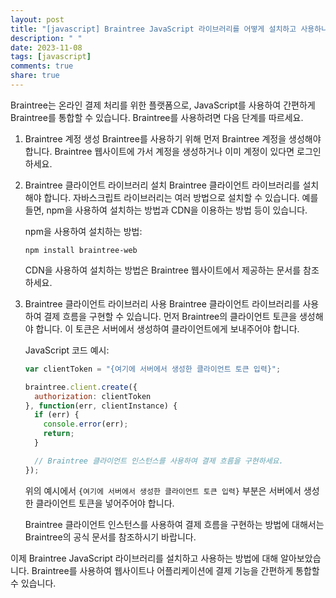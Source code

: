 ```yaml
---
layout: post
title: "[javascript] Braintree JavaScript 라이브러리를 어떻게 설치하고 사용하나요?"
description: " "
date: 2023-11-08
tags: [javascript]
comments: true
share: true
---
```


Braintree는 온라인 결제 처리를 위한 플랫폼으로, JavaScript를 사용하여 간편하게 Braintree를 통합할 수 있습니다. Braintree를 사용하려면 다음 단계를 따르세요.

1. Braintree 계정 생성
   Braintree를 사용하기 위해 먼저 Braintree 계정을 생성해야 합니다. Braintree 웹사이트에 가서 계정을 생성하거나 이미 계정이 있다면 로그인하세요.

2. Braintree 클라이언트 라이브러리 설치
   Braintree 클라이언트 라이브러리를 설치해야 합니다. 자바스크립트 라이브러리는 여러 방법으로 설치할 수 있습니다. 예를 들면, npm을 사용하여 설치하는 방법과 CDN을 이용하는 방법 등이 있습니다.

   npm을 사용하여 설치하는 방법:
   ```
   npm install braintree-web
   ```

   CDN을 사용하여 설치하는 방법은 Braintree 웹사이트에서 제공하는 문서를 참조하세요.

3. Braintree 클라이언트 라이브러리 사용
   Braintree 클라이언트 라이브러리를 사용하여 결제 흐름을 구현할 수 있습니다. 먼저 Braintree의 클라이언트 토큰을 생성해야 합니다. 이 토큰은 서버에서 생성하여 클라이언트에게 보내주어야 합니다.

   JavaScript 코드 예시:
   ```javascript
   var clientToken = "{여기에 서버에서 생성한 클라이언트 토큰 입력}";

   braintree.client.create({
     authorization: clientToken
   }, function(err, clientInstance) {
     if (err) {
       console.error(err);
       return;
     }

     // Braintree 클라이언트 인스턴스를 사용하여 결제 흐름을 구현하세요.
   });
   ```

   위의 예시에서 `{여기에 서버에서 생성한 클라이언트 토큰 입력}` 부분은 서버에서 생성한 클라이언트 토큰을 넣어주어야 합니다.

   Braintree 클라이언트 인스턴스를 사용하여 결제 흐름을 구현하는 방법에 대해서는 Braintree의 공식 문서를 참조하시기 바랍니다.

이제 Braintree JavaScript 라이브러리를 설치하고 사용하는 방법에 대해 알아보았습니다. Braintree를 사용하여 웹사이트나 어플리케이션에 결제 기능을 간편하게 통합할 수 있습니다.